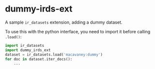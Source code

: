 # dummy-irds-ext

A sample `ir_datasets` extension, adding a dummy dataset.

To use this with the python interface, you need to import it before calling `.load()`:

```python
import ir_datasets
import dummy_irds_ext
dataset = ir_datasets.load('macavaney:dummy')
for doc in dataset.iter_docs():
	...
```
